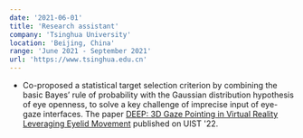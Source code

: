 ```yaml
---
date: '2021-06-01'
title: 'Research assistant'
company: 'Tsinghua University'
location: 'Beijing, China'
range: 'June 2021 - September 2021'
url: 'https://www.tsinghua.edu.cn'
---
```


- Co-proposed a statistical target selection criterion by combining the basic Bayes’ rule of probability with the Gaussian distribution hypothesis of eye openness, to solve a key challenge of imprecise input of eye-gaze interfaces. The paper [DEEP: 3D Gaze Pointing in Virtual Reality Leveraging Eyelid Movement](https://dl.acm.org/doi/fullHtml/10.1145/3526113.3545673) published on UIST '22.